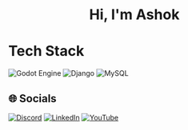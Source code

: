 <h1 align="center">
Hi, I'm Ashok

# Tech Stack
![Godot Engine](https://img.shields.io/badge/GODOT-%23FFFFFF.svg?style=for-the-badge&logo=godot-engine) ![Django](https://img.shields.io/badge/django-%23092E20.svg?style=for-the-badge&logo=django&logoColor=white) ![MySQL](https://img.shields.io/badge/mysql-4479A1.svg?style=for-the-badge&logo=mysql&logoColor=white)



## 🌐 Socials
[![Discord](https://img.shields.io/badge/Discord-%237289DA.svg?logo=discord&logoColor=white)](https://discord.gg/https://discord.com/users/223844571145175040)
[![LinkedIn](https://img.shields.io/badge/LinkedIn-%230077B5.svg?logo=linkedin&logoColor=white)](www.linkedin.com/in/ashokmanikanta) [![YouTube](https://img.shields.io/badge/YouTube-%23FF0000.svg?logo=YouTube&logoColor=white)](https://youtube.com/@https://www.youtube.com/channel/UConSYS8Vo2v_EzdF6bLjogQ) 



